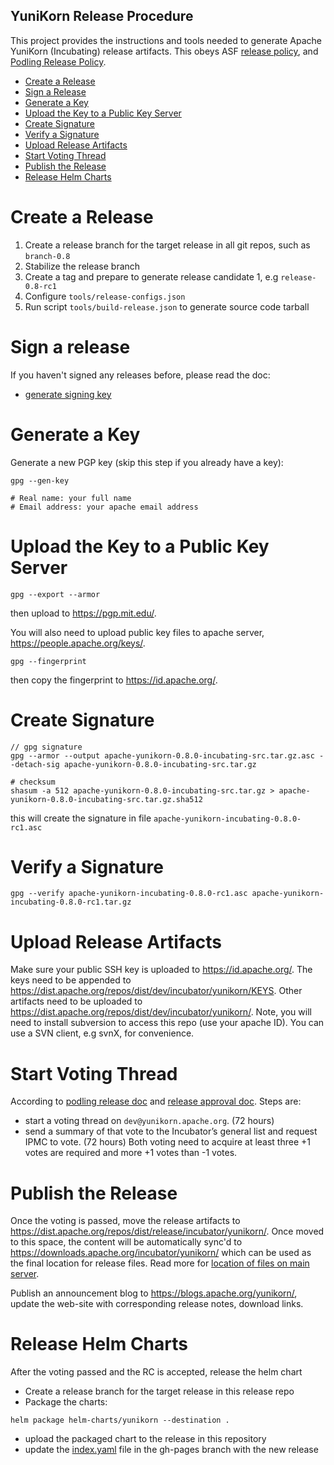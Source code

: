 YuniKorn Release Procedure
----

This project provides the instructions and tools needed to generate Apache YuniKorn (Incubating) release artifacts. This obeys ASF [release policy](http://www.apache.org/legal/release-policy.html), and [Podling Release Policy](https://incubator.apache.org/policy/incubation.html#releases).

* [Create a Release](#Create-a-Release)
* [Sign a Release](#Sign-a-release)
* [Generate a Key](#Generate-a-Key)
* [Upload the Key to a Public Key Server](#Upload-the-Key-to-a-Public-Key-Server)
* [Create Signature](#Create-Signature)
* [Verify a Signature](#Verify-a-Signature)
* [Upload Release Artifacts](#Upload-Release-Tarball)
* [Start Voting Thread](#Start-Voting-Thread)
* [Publish the Release](#Publish-the-Release)
* [Release Helm Charts](#Release-Helm-Charts)

# Create a Release

1. Create a release branch for the target release in all git repos, such as `branch-0.8`
2. Stabilize the release branch
3. Create a tag and prepare to generate release candidate 1, e.g `release-0.8-rc1`
3. Configure `tools/release-configs.json`
4. Run script `tools/build-release.json` to generate source code tarball

# Sign a release

If you haven't signed any releases before, please read the doc:
- [generate signing key](https://infra.apache.org/openpgp.html#generate-key)

# Generate a Key
Generate a new PGP key (skip this step if you already have a key):

```shell script
gpg --gen-key

# Real name: your full name
# Email address: your apache email address
```

# Upload the Key to a Public Key Server

```shell script
gpg --export --armor
```

then upload to https://pgp.mit.edu/.

You will also need to upload public key files to apache server, https://people.apache.org/keys/.

```shell script
gpg --fingerprint
```

then copy the fingerprint to https://id.apache.org/.

# Create Signature

```shell script
// gpg signature
gpg --armor --output apache-yunikorn-0.8.0-incubating-src.tar.gz.asc --detach-sig apache-yunikorn-0.8.0-incubating-src.tar.gz

# checksum
shasum -a 512 apache-yunikorn-0.8.0-incubating-src.tar.gz > apache-yunikorn-0.8.0-incubating-src.tar.gz.sha512
```

this will create the signature in file `apache-yunikorn-incubating-0.8.0-rc1.asc`

# Verify a Signature

```shell script
gpg --verify apache-yunikorn-incubating-0.8.0-rc1.asc apache-yunikorn-incubating-0.8.0-rc1.tar.gz
```

# Upload Release Artifacts

Make sure your public SSH key is uploaded to https://id.apache.org/. The keys need to be appended to
https://dist.apache.org/repos/dist/dev/incubator/yunikorn/KEYS. Other artifacts need to be uploaded to
https://dist.apache.org/repos/dist/dev/incubator/yunikorn/. Note, you will need to install subversion to
access this repo (use your apache ID). You can use a SVN client, e.g svnX, for convenience.

# Start Voting Thread

According to [podling release doc](https://incubator.apache.org/policy/incubation.html#releases) and [release approval doc](http://www.apache.org/legal/release-policy.html#release-approval). Steps are:
- start a voting thread on `dev@yunikorn.apache.org`. (72 hours)
- send a summary of that vote to the Incubator’s general list and request IPMC to vote. (72 hours)
Both voting need to acquire at least three +1 votes are required and more +1 votes than -1 votes.

# Publish the Release

Once the voting is passed, move the release artifacts to https://dist.apache.org/repos/dist/release/incubator/yunikorn/. Once moved to this space, the content will be automatically sync'd to https://downloads.apache.org/incubator/yunikorn/ which can be used as the final location for release files. Read more for
[location of files on main server](https://infra.apache.org/mirrors#location).

Publish an announcement blog to https://blogs.apache.org/yunikorn/, update the web-site with corresponding
release notes, download links.

# Release Helm Charts

After the voting passed and the RC is accepted, release the helm chart
- Create a release branch for the target release in this release repo
- Package the charts: 
```shell script
helm package helm-charts/yunikorn --destination .
```
- upload the packaged chart to the release in this repository
- update the [index.yaml](https://github.com/apache/incubator-yunikorn-release/blob/gh-pages/index.yaml) file in the gh-pages branch with the new release

